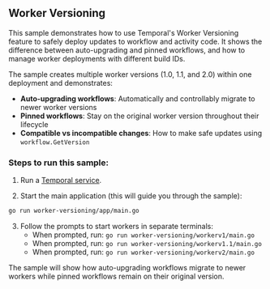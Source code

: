 ## Worker Versioning

This sample demonstrates how to use Temporal's Worker Versioning feature to safely deploy updates to workflow and activity code. It shows the difference between auto-upgrading and pinned workflows, and how to manage worker deployments with different build IDs.

The sample creates multiple worker versions (1.0, 1.1, and 2.0) within one deployment and demonstrates:
- **Auto-upgrading workflows**: Automatically and controllably migrate to newer worker versions
- **Pinned workflows**: Stay on the original worker version throughout their lifecycle
- **Compatible vs incompatible changes**: How to make safe updates using `workflow.GetVersion`

### Steps to run this sample:

1) Run a [Temporal service](https://github.com/temporalio/samples-go/tree/main/#how-to-use).

2) Start the main application (this will guide you through the sample):
```bash
go run worker-versioning/app/main.go
```

3) Follow the prompts to start workers in separate terminals:
   - When prompted, run: `go run worker-versioning/workerv1/main.go`
   - When prompted, run: `go run worker-versioning/workerv1.1/main.go`
   - When prompted, run: `go run worker-versioning/workerv2/main.go`

The sample will show how auto-upgrading workflows migrate to newer workers while pinned workflows remain on their original version.
